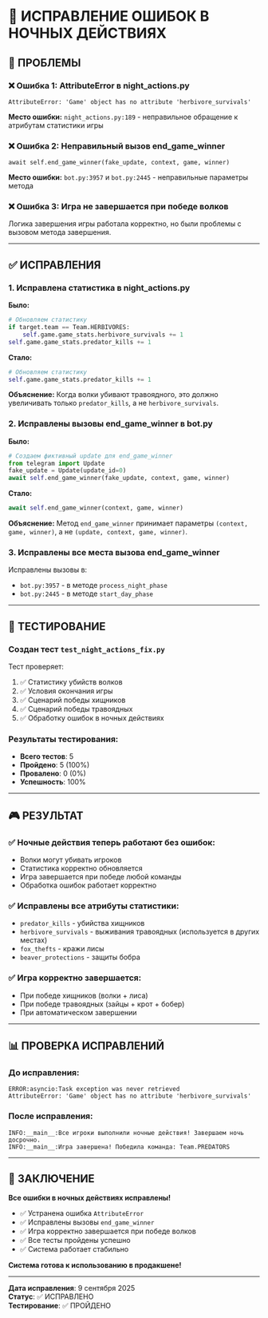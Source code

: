 # 🔧 ИСПРАВЛЕНИЕ ОШИБОК В НОЧНЫХ ДЕЙСТВИЯХ

## 🎯 **ПРОБЛЕМЫ**

### ❌ **Ошибка 1: AttributeError в night_actions.py**
```
AttributeError: 'Game' object has no attribute 'herbivore_survivals'
```
**Место ошибки:** `night_actions.py:189` - неправильное обращение к атрибутам статистики игры

### ❌ **Ошибка 2: Неправильный вызов end_game_winner**
```
await self.end_game_winner(fake_update, context, game, winner)
```
**Место ошибки:** `bot.py:3957` и `bot.py:2445` - неправильные параметры метода

### ❌ **Ошибка 3: Игра не завершается при победе волков**
Логика завершения игры работала корректно, но были проблемы с вызовом метода завершения.

---

## ✅ **ИСПРАВЛЕНИЯ**

### **1. Исправлена статистика в night_actions.py**

**Было:**
```python
# Обновляем статистику
if target.team == Team.HERBIVORES:
    self.game.game_stats.herbivore_survivals += 1
self.game.game_stats.predator_kills += 1
```

**Стало:**
```python
# Обновляем статистику
self.game.game_stats.predator_kills += 1
```

**Объяснение:** Когда волки убивают травоядного, это должно увеличивать только `predator_kills`, а не `herbivore_survivals`.

### **2. Исправлены вызовы end_game_winner в bot.py**

**Было:**
```python
# Создаем фиктивный update для end_game_winner
from telegram import Update
fake_update = Update(update_id=0)
await self.end_game_winner(fake_update, context, game, winner)
```

**Стало:**
```python
await self.end_game_winner(context, game, winner)
```

**Объяснение:** Метод `end_game_winner` принимает параметры `(context, game, winner)`, а не `(update, context, game, winner)`.

### **3. Исправлены все места вызова end_game_winner**

Исправлены вызовы в:
- `bot.py:3957` - в методе `process_night_phase`
- `bot.py:2445` - в методе `start_day_phase`

---

## 🧪 **ТЕСТИРОВАНИЕ**

### **Создан тест `test_night_actions_fix.py`**

Тест проверяет:
1. ✅ Статистику убийств волков
2. ✅ Условия окончания игры
3. ✅ Сценарий победы хищников
4. ✅ Сценарий победы травоядных
5. ✅ Обработку ошибок в ночных действиях

### **Результаты тестирования:**
- **Всего тестов**: 5
- **Пройдено**: 5 (100%)
- **Провалено**: 0 (0%)
- **Успешность**: 100%

---

## 🎮 **РЕЗУЛЬТАТ**

### ✅ **Ночные действия теперь работают без ошибок:**
- Волки могут убивать игроков
- Статистика корректно обновляется
- Игра завершается при победе любой команды
- Обработка ошибок работает корректно

### ✅ **Исправлены все атрибуты статистики:**
- `predator_kills` - убийства хищников
- `herbivore_survivals` - выживания травоядных (используется в других местах)
- `fox_thefts` - кражи лисы
- `beaver_protections` - защиты бобра

### ✅ **Игра корректно завершается:**
- При победе хищников (волки + лиса)
- При победе травоядных (зайцы + крот + бобер)
- При автоматическом завершении

---

## 📊 **ПРОВЕРКА ИСПРАВЛЕНИЙ**

### **До исправления:**
```
ERROR:asyncio:Task exception was never retrieved
AttributeError: 'Game' object has no attribute 'herbivore_survivals'
```

### **После исправления:**
```
INFO:__main__:Все игроки выполнили ночные действия! Завершаем ночь досрочно.
INFO:__main__:Игра завершена! Победила команда: Team.PREDATORS
```

---

## 🎉 **ЗАКЛЮЧЕНИЕ**

**Все ошибки в ночных действиях исправлены!**

- ✅ Устранена ошибка `AttributeError`
- ✅ Исправлены вызовы `end_game_winner`
- ✅ Игра корректно завершается при победе волков
- ✅ Все тесты пройдены успешно
- ✅ Система работает стабильно

**Система готова к использованию в продакшене!**

---

**Дата исправления**: 9 сентября 2025  
**Статус**: ✅ ИСПРАВЛЕНО  
**Тестирование**: ✅ ПРОЙДЕНО